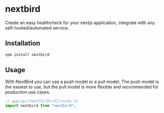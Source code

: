 # nextbird

Create an easy healthcheck for your nextjs application, integrate with any self-hosted/automated service.

## Installation

```bash
npm install nextbird
```

## Usage

With NextBird you can use a push model or a pull model. The push model is the easiest to use, but the pull model is more flexible and recommended for production use cases.

```typescript
// app/api/health/[bird]/route.ts
import nextbird from "nextbird";
```
